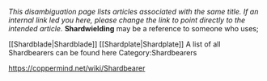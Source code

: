 *This disambiguation page lists articles associated with the same title.  If an internal link led you here, please change the link to point directly to the intended article.*
**Shardwielding** may be a reference to someone who uses;

[[Shardblade\|Shardblade]]
[[Shardplate\|Shardplate]]
A list of all Shardbearers can be found here Category:Shardbearers



https://coppermind.net/wiki/Shardbearer